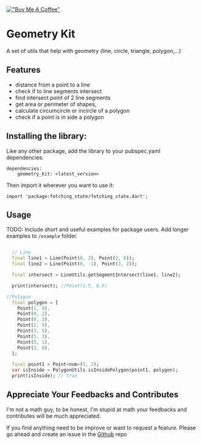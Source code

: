 [!["Buy Me A Coffee"](https://www.buymeacoffee.com/assets/img/custom_images/orange_img.png)](https://www.buymeacoffee.com/samderlust)

# Geometry Kit

A set of utils that help with geometry (line, circle, triangle, polygon,...)

## Features

- distance from a point to a line
- check if to line segments intersect
- find intersect point of 2 line segments
- get area or perimeter of shapes,
- calculate circumcircle or incircle of a polygon
- check if a point is in side a polygon

## Installing the library:

Like any other package, add the library to your pubspec.yaml dependencies:

```
dependencies:
    geometry_kit: <latest_version>
```

Then import it wherever you want to use it:

```
import 'package:fetching_state/fetching_state.dart';
```

## Usage

TODO: Include short and useful examples for package users. Add longer examples
to `/example` folder.

```dart

  // Line
  final line1 = Line(Point(0, 2), Point(2, 0));
  final line2 = Line(Point(0, -1), Point(3, 2));

  final intersect = LineUtils.getSegmentIntersect(line1, line2);

  print(intersect); //Point(1.5, 0.5)
```

```dart
//Polygon
  final polygon = [
    Point(1, 0),
    Point(0, 2),
    Point(0, 3),
    Point(2, 5),
    Point(3, 5),
    Point(5, 3),
    Point(5, 1),
    Point(3, 0),
  ];

  final point1 = Point<num>(5, 2);
  var isInside = PolygonUtils.isInsidePolygon(point1, polygon);
  print(isInside); // true
```

## Appreciate Your Feedbacks and Contributes

I'm not a math guy, to be honest, I'm stupid at math your feedbacks and contributes will be much appreciated.

If you find anything need to be improve or want to request a feature. Please go ahead and create an issue in the [Github](https://github.com/samderlust/geometry_kit) repo
